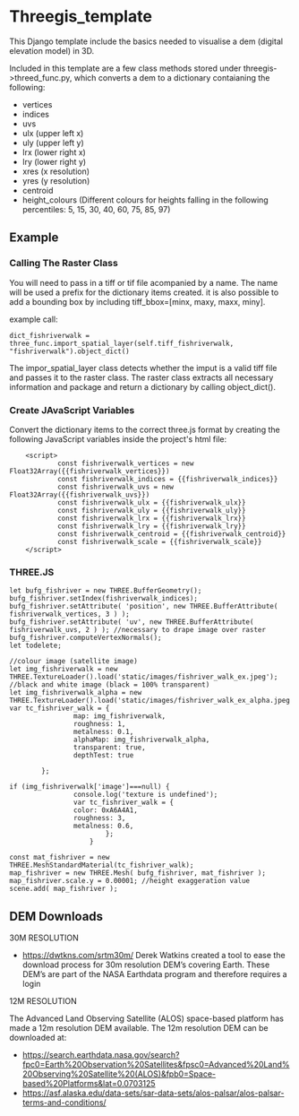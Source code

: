 # Threegis_template

This Django template include the basics needed to visualise a dem (digital elevation model) in 3D. 

Included in this template are a few class methods stored under threegis->threed_func.py, which converts a dem to a dictionary contaianing the following:
* vertices
* indices
* uvs
* ulx (upper left x)
* uly (upper left y)
* lrx (lower right x)
* lry (lower right y)
* xres (x resolution)
* yres (y resolution)
* centroid
* height_colours (Different colours for heights falling in the following percentiles: 5, 15, 30, 40, 60, 75, 85, 97)


## Example

### Calling The Raster Class

You will need to pass in a tiff or tif file acompanied by a name. The name will be used a prefix for the dictionary items created.
it is also possible to add a bounding box by including tiff_bbox=[minx, maxy, maxx, miny].

example call:

```
dict_fishriverwalk = three_func.import_spatial_layer(self.tiff_fishriverwalk, "fishriverwalk").object_dict()
```

The impor_spatial_layer class detects whether the imput is a valid tiff file and passes it to the raster class. The raster class extracts all necessary information and package and return a dictionary by calling object_dict().

### Create JAvaScript Variables
Convert the dictionary items to the correct three.js format by creating the following JavaScript variables inside the project's html file:

```
    <script>
            const fishriverwalk_vertices = new Float32Array({{fishriverwalk_vertices}})
            const fishriverwalk_indices = {{fishriverwalk_indices}}
            const fishriverwalk_uvs = new Float32Array({{fishriverwalk_uvs}})
            const fishriverwalk_ulx = {{fishriverwalk_ulx}}
            const fishriverwalk_uly = {{fishriverwalk_uly}}
            const fishriverwalk_lrx = {{fishriverwalk_lrx}}
            const fishriverwalk_lry = {{fishriverwalk_lry}}
            const fishriverwalk_centroid = {{fishriverwalk_centroid}}
            const fishriverwalk_scale = {{fishriverwalk_scale}}
    </script>
```

### THREE.JS

```
let bufg_fishriver = new THREE.BufferGeometry();
bufg_fishriver.setIndex(fishriverwalk_indices);
bufg_fishriver.setAttribute( 'position', new THREE.BufferAttribute( fishriverwalk_vertices, 3 ) );
bufg_fishriver.setAttribute( 'uv', new THREE.BufferAttribute( fishriverwalk_uvs, 2 ) ); //necessary to drape image over raster
bufg_fishriver.computeVertexNormals();
let todelete;

//colour image (satellite image)
let img_fishriverwalk = new THREE.TextureLoader().load('static/images/fishriver_walk_ex.jpeg');
//black and white image (black = 100% transparent)
let img_fishriverwalk_alpha = new THREE.TextureLoader().load('static/images/fishriver_walk_ex_alpha.jpeg');
var tc_fishriver_walk = {
                map: img_fishriverwalk,
                roughness: 1,
                metalness: 0.1,
                alphaMap: img_fishriverwalk_alpha,
                transparent: true,
                depthTest: true

        };

if (img_fishriverwalk['image']===null) {
                console.log('texture is undefined');
                var tc_fishriver_walk = {
                color: 0xA6A4A1,
                roughness: 3,
                metalness: 0.6,
                        };
                    }

const mat_fishriver = new THREE.MeshStandardMaterial(tc_fishriver_walk);
map_fishriver = new THREE.Mesh( bufg_fishriver, mat_fishriver );
map_fishriver.scale.y = 0.00001; //height exaggeration value
scene.add( map_fishriver );

```

## DEM Downloads

30M RESOLUTION
* https://dwtkns.com/srtm30m/
Derek Watkins created a tool to ease the download process for 30m resolution DEM’s covering Earth.
These DEM’s are part of the NASA Earthdata program and therefore requires a login

12M RESOLUTION

The Advanced Land Observing Satellite (ALOS) space-based platform has made a 12m resolution DEM available. The 12m resolution DEM can be downloaded at:
* https://search.earthdata.nasa.gov/search?fpc0=Earth%20Observation%20Satellites&fpsc0=Advanced%20Land%20Observing%20Satellite%20(ALOS)&fpb0=Space-based%20Platforms&lat=0.0703125
* https://asf.alaska.edu/data-sets/sar-data-sets/alos-palsar/alos-palsar-terms-and-conditions/






    
